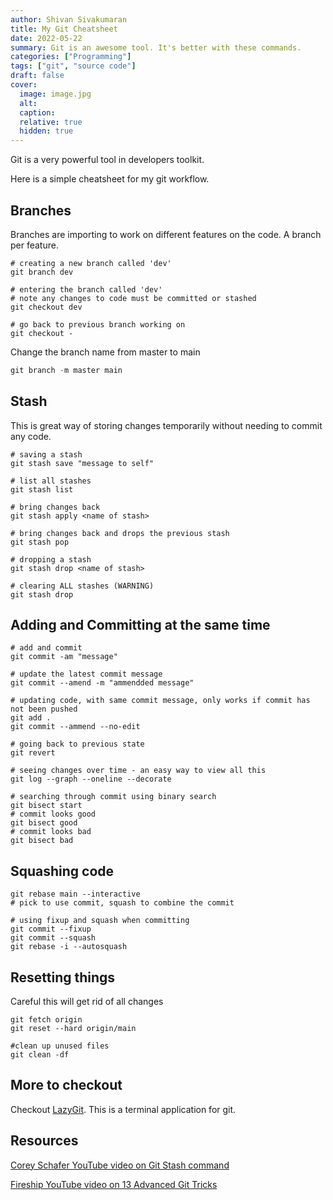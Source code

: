 ```yaml
---
author: Shivan Sivakumaran
title: My Git Cheatsheet
date: 2022-05-22
summary: Git is an awesome tool. It's better with these commands.
categories: ["Programming"]
tags: ["git", "source code"]
draft: false
cover:
  image: image.jpg
  alt:
  caption:
  relative: true
  hidden: true
---
```


Git is a very powerful tool in developers toolkit.

Here is a simple cheatsheet for my git workflow.

## Branches

Branches are importing to work on different features on the code. A branch per feature.

```shell
# creating a new branch called 'dev'
git branch dev

# entering the branch called 'dev'
# note any changes to code must be committed or stashed
git checkout dev

# go back to previous branch working on
git checkout -
```

Change the branch name from master to main

```python
git branch -m master main
```

## Stash

This is great way of storing changes temporarily without needing to commit any code.

```shell
# saving a stash
git stash save "message to self"

# list all stashes
git stash list

# bring changes back
git stash apply <name of stash>

# bring changes back and drops the previous stash
git stash pop

# dropping a stash
git stash drop <name of stash>

# clearing ALL stashes (WARNING)
git stash drop
```

## Adding and Committing at the same time

```shell
# add and commit
git commit -am "message"

# update the latest commit message
git commit --amend -m "ammendded message"

# updating code, with same commit message, only works if commit has not been pushed
git add .
git commit --ammend --no-edit
```

```shell
# going back to previous state
git revert

# seeing changes over time - an easy way to view all this
git log --graph --oneline --decorate

# searching through commit using binary search
git bisect start
# commit looks good
git bisect good
# commit looks bad
git bisect bad

```

## Squashing code

```shell
git rebase main --interactive
# pick to use commit, squash to combine the commit

# using fixup and squash when committing
git commit --fixup
git commit --squash
git rebase -i --autosquash
```

## Resetting things

Careful this will get rid of all changes

```shell
git fetch origin
git reset --hard origin/main

#clean up unused files
git clean -df
```

## More to checkout

Checkout [LazyGit](https://github.com/jesseduffield/lazygit). This is a terminal application for git.

## Resources

[Corey Schafer YouTube video on Git Stash command](https://www.youtube.com/watch?v=KLEDKgMmbBI)

[Fireship YouTube video on 13 Advanced Git Tricks](https://www.youtube.com/watch?v=ecK3EnyGD8o)
